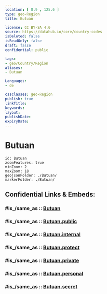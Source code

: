 ```yaml
---
location: [ 8.9 , 125.6 ] 
type: geo-Region
title: Butuan

license: CC BY-SA 4.0
source: https://datahub.io/core/country-codes
isDeleted: false
isReadOnly: false
draft: false
confidential: public

tags:
- geo/Country/Region
aliases:
- Butuan

Languages:
- de

cssclasses: geo-Region
publish: true
linkTitle: 
keywords: 
layout: 
publishDate: 
expiryDate: 
---
```


# Butuan

```leaflet
id: Butuan
zoomFeatures: true 
minZoom: 2 
maxZoom: 18
geojsonFolder: ./Butuan/
markerFolder: ./Butuan/
```


## Confidential Links & Embeds: 

### #is_/same_as :: [Butuan](/_Standards/Earth/Continent/Asia/Asia~South~East/Malay_Archipelago/Philippines/Regions~Philippines/Butuan.md) 

### #is_/same_as :: [Butuan.public](/_public/Earth/Continent/Asia/Asia~South~East/Malay_Archipelago/Philippines/Regions~Philippines/Butuan.public.md) 

### #is_/same_as :: [Butuan.internal](/_internal/Earth/Continent/Asia/Asia~South~East/Malay_Archipelago/Philippines/Regions~Philippines/Butuan.internal.md) 

### #is_/same_as :: [Butuan.protect](/_protect/Earth/Continent/Asia/Asia~South~East/Malay_Archipelago/Philippines/Regions~Philippines/Butuan.protect.md) 

### #is_/same_as :: [Butuan.private](/_private/Earth/Continent/Asia/Asia~South~East/Malay_Archipelago/Philippines/Regions~Philippines/Butuan.private.md) 

### #is_/same_as :: [Butuan.personal](/_personal/Earth/Continent/Asia/Asia~South~East/Malay_Archipelago/Philippines/Regions~Philippines/Butuan.personal.md) 

### #is_/same_as :: [Butuan.secret](/_secret/Earth/Continent/Asia/Asia~South~East/Malay_Archipelago/Philippines/Regions~Philippines/Butuan.secret.md)

